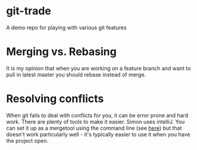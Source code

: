 # git-trade
A demo repo for playing with various git features

# Merging vs. Rebasing
It is my opinion that when you are working on a feature branch and want to pull
in latest master you should rebase instead of merge.

# Resolving conflicts
When git fails to deal with conflicts for you, it can be error prone and hard
work. There are plenty of tools to make it easier. Simon uses intelliJ. You can
set it up as a mergetool using the command line (see [here](http://brian.pontarelli.com/2013/10/25/using-idea-for-git-merging-and-diffing/)) 
but that doesn't work particularly well - it's typically easier to use it when 
you have the project open.